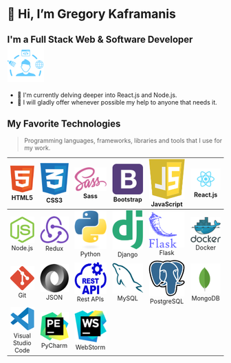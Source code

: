 # 👋 Hi, I’m Gregory Kaframanis  
## I'm a Full Stack Web & Software Developer ![global](images/full-stack-developer.svg)

- 📖 I'm currently delving deeper into React.js and Node.js.
- 🤙 I will gladly offer whenever possible my help to anyone that needs it.

## My Favorite Technologies
> Programming languages, frameworks, libraries and tools that I use for my work.

|               ![HTML5](images/html-1.svg) <br> HTML5               |         ![CSS3](images/css-3.svg)<br>CSS3         |         ![Sass](images/sass-1.svg)<br>Sass        | ![Bootstrap](images/bootstrap-4.svg)<br>Bootstrap | ![JavaScript](images/javascript-seeklogo.com.svg)<br>JavaScript |    ![React](images/React-icon.svg) <br>React.js   |
|:-------------------------------------------------------------:|:----------------------------------------------:|:----------------------------------------------:|:----------------------------------------------:|:------------------------------------------------------------:|:---------------------------------------------:|
|           ![Node.js](images/nodejs-icon.svg)<br>Node.js          |        ![Redux](images/redux.svg)<br>Redux        |    ![Python](images/python-logo.svg)<br>Python    |       ![Django](images/django.svg)<br>Django      |               ![Flask](images/flask.svg)<br>Flask               |      ![Docker](images/docker.svg) <br>Docker      |
|                ![Git](images/git-icon.svg)<br>Git                |          ![JSON](images/json.svg)<br>JSON         |   ![Rest APIs](images/rest-api.svg)<br>Rest APIs  |       ![MySQL](images/mysql-6.svg)<br>MySQL       |        ![PostgreSQL](images/postgresql.svg)<br>PostgreSQL       | ![MongoDB](images/mongodb-icon-1.svg) <br>MongoDB |
| ![VScode](images/visual-studio-code-1.svg)<br>Visual Studio Code | ![PyCharm](images/pycharmedu-icon.svg)<br>PyCharm | ![WebStorm](images/webstorm-icon.svg) <br>WebStorm |                                                |                                                              |                                               |
